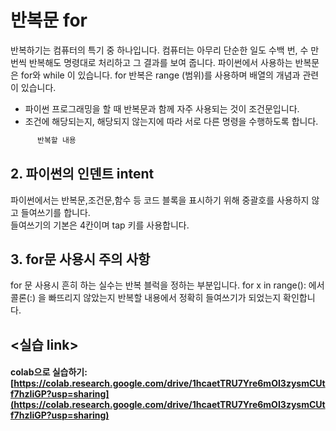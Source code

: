 # 반복문 for

반복하기는 컴퓨터의 특기 중 하나입니다. 컴퓨터는 아무리 단순한 일도 수백 번, 수 만번씩 반복해도 명령대로 처리하고 그 결과를 보여 줍니다.
파이썬에서 사용하는 반복문은 for와 while 이 있습니다. for 반복은 range (범위)를 사용하며 배열의 개념과 관련이 있습니다.  

* 파이썬 프로그래밍을 할 때 반복문과 함께 자주 사용되는 것이 조건문입니다. 
* 조건에 해당되는지, 해당되지 않는지에 따라 서로 다른 명령을 수행하도록 합니다.
```for 변수 in range:
      반복할 내용
```
## 2. **파이썬의 인덴트 intent**

파이썬에서는 반복문,조건문,함수 등 코드 블록을 표시하기 위해 중괄호를 사용하지 않고 들여쓰기를 합니다.   
들여쓰기의 기본은 4칸이며 tap 키를 사용합니다. 

## 3. for문 사용시 주의 사항  

for 문 사용시 흔히 하는 실수는 반복 블럭을 정하는 부분입니다.
for x in range(): 에서 콜론(:) 을 빠뜨리지 않았는지
반복할 내용에서 정확히 들여쓰기가 되었는지 확인합니다.   

## <실습 link>  

#### colab으로 실습하기: [https://colab.research.google.com/drive/1hcaetTRU7Yre6mOI3zysmCUtf7hzIiGP?usp=sharing](https://colab.research.google.com/drive/1hcaetTRU7Yre6mOI3zysmCUtf7hzIiGP?usp=sharing)

